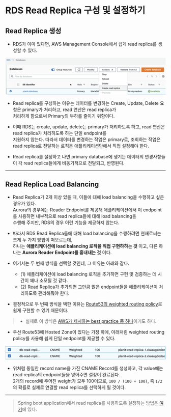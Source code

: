 # RDS Read Replica 구성 및 설정하기

## Read Replica 생성

- RDS가 이미 있다면, AWS Management Console에서 쉽게 read replica를 생성할 수 있다.

![picture 15](/images/AWS_RDS_RL_1.png)

- Read replica를 구성하는 이유는 데이터를 변경하는 Create, Update, Delete 요청은 primary가 처리하고, read 연산은 read replica가  
  처리하게 함으로써 Primary의 부하를 줄이기 위함이다.

- 이때 RDS는 create, update, delete는 primary가 처리하도록 하고, read 연산은 read replica가 처리하도록 하는 단일 endpoint를  
  지원하지 않는다. 따라서 데이터를 변경하는 작업은 primary로, 조회하는 작업은 read replica로 전달하는 로직은 애플리케이션단에서 직접 설정해야 한다.

- Read replica를 설정하고 나면 primary database에 생기는 데이터의 변경사항들이 각 read replica들에게 비동기적으로 전달되고, 반영된다.

---

## Read Replica Load Balancing

- Read Replica가 2개 이상 있을 때, 이들에 대해 load balancing을 수행하고 싶은 경우가 있다.  
  Aurora의 경우에는 Reader Endpoint를 제공해 애플리케이션에서 이 endpoint를 사용하면 내부적으로 read replica들에 대해 load balancing을  
  수행해 주지만, RDS의 경우 이런 기능을 제공하지 않는다.

- 따라서 RDS Read Replica들에 대해 load balancing을 수행하려면 현재로써는 크게 두 가지 방법이 떠오르는데,  
  하나는 **애플리케이션에 load balancing 로직을 직접 구현하하는 것** 이고, 다른 하나는 **Aurora Reader Endpoint를 흉내내는 것** 이다.

- 여기서는 두 번째 방식을 선택할 것인데, 그 이유는 아래와 같다.

  - (1) 애플리케이션에 load balancing 로직을 추가하면 구현 및 검증하는 데 시간이 꽤나 소모될 것 같다.
  - (2) Read Replica가 추가되면 그만큼 많은 endpoint들을 애플리케이션이 처리하도록 관리해줘야 한다.

- 결정적으로 두 번째 방식을 택한 이유는 [Route53의 weighted routing policy](https://docs.aws.amazon.com/Route53/latest/DeveloperGuide/routing-policy-weighted.html)로 쉽게 구현할 수 있기 때문이다.

> - 실제로 이 방식은 [AWS가 제시하는 best practice 중 하나](https://aws.amazon.com/premiumsupport/knowledge-center/requests-rds-read-replicas/?nc1=h_ls)이기도 하다.

- 우선 Route53에 Hosted Zone이 있다는 가정 하에, 아래처럼 weighted routing policy를 사용해 쉽게 단일 endpoint를 제공할 수 있다.

![picture 16](/images/AWS_RDS_RL_2.png)

- 위처럼 동일한 record name을 가진 CNAME Record를 생성하고, 각 value에는 read replica의 endpoint들을 넣어주면 설정이 완료된다.  
  2개의 record에 주어진 weight가 모두 100이므로, `100 / (100 + 100)`, 즉 `1/2`의 확률로 실제로 연결할 read replica를 선택하게 될 것이다.

---

> Spring boot application에서 read replica를 사용하도록 설정하는 방법은 [여기](https://github.com/sang-w0o/Study/blob/master/Backend%20Frameworks/Spring%20%EB%BF%8C%EC%85%94%EB%B3%B4%EA%B8%B0/RDBMS%20Read%20Replica%20%EC%84%A4%EC%A0%95%ED%95%98%EA%B8%B0.md)에 있다.
